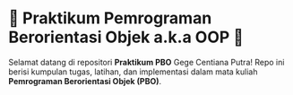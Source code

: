 # 🎯 Praktikum Pemrograman Berorientasi Objek a.k.a OOP 🚀  

Selamat datang di repositori **Praktikum PBO** Gege Centiana Putra! Repo ini berisi kumpulan tugas, latihan, dan implementasi dalam mata kuliah **Pemrograman Berorientasi Objek (PBO)**.  
